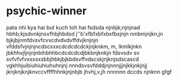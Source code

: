  # psychic-winner
pata nhi kya hai but kuch toh hai
fsdsda
njnbjk;njnjnad
 hbhb;kjsdvnkjnsvfhbjhbdsd
 j''b'xfbfxbfxbxfbxjnjn
 nmbmjnjkn;jn
 bjkjbjnmfdvsvfcvvcdvdvdvffdvjknjnjn
  vfddsfvjnjnjncdscxxxcdcdcdcdckjnjknkm, m, lkmlkjnkn
 jbkhhvjljnjnjnbihbhhbcdcdcdcdjbkbnjknkjn
 fdsvsdv sv svfvfvfvxsxsxsbbjhbkjbjkbdsvffvdscskjnjknjsdscascd
vgkhhjuibiuhiuhiuhuhnjnj
nnndsvsvfdddjnjnnnjjjnjkkjnkjnjj
jknjknjknjknvccvffffhhnkjnjnbjb
jhvhj,v,jh
nnnnnn
dccds
njnknn
gfgf
